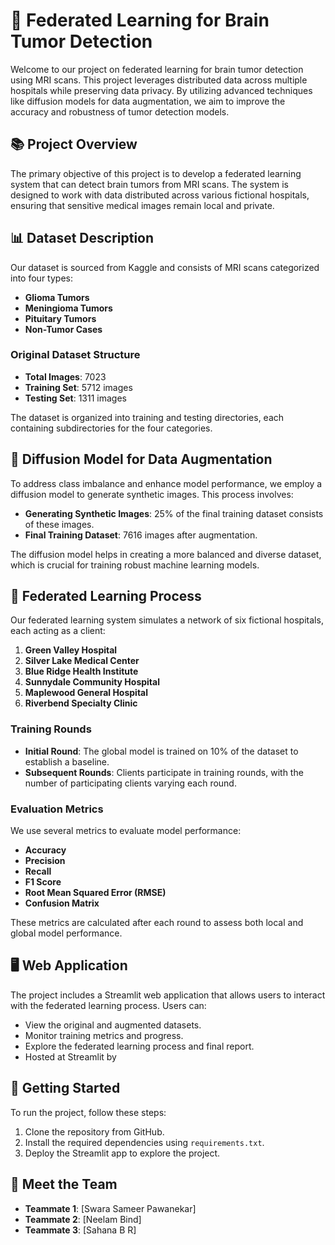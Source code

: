 # 🧠 Federated Learning for Brain Tumor Detection

Welcome to our project on federated learning for brain tumor detection using MRI scans. This project leverages distributed data across multiple hospitals while preserving data privacy. By utilizing advanced techniques like diffusion models for data augmentation, we aim to improve the accuracy and robustness of tumor detection models.

## 📚 Project Overview

The primary objective of this project is to develop a federated learning system that can detect brain tumors from MRI scans. The system is designed to work with data distributed across various fictional hospitals, ensuring that sensitive medical images remain local and private.

## 📊 Dataset Description

Our dataset is sourced from Kaggle and consists of MRI scans categorized into four types:
- **Glioma Tumors**
- **Meningioma Tumors**
- **Pituitary Tumors**
- **Non-Tumor Cases**

### Original Dataset Structure

- **Total Images**: 7023
- **Training Set**: 5712 images
- **Testing Set**: 1311 images

The dataset is organized into training and testing directories, each containing subdirectories for the four categories.

## 🌟 Diffusion Model for Data Augmentation

To address class imbalance and enhance model performance, we employ a diffusion model to generate synthetic images. This process involves:
- **Generating Synthetic Images**: 25% of the final training dataset consists of these images.
- **Final Training Dataset**: 7616 images after augmentation.

The diffusion model helps in creating a more balanced and diverse dataset, which is crucial for training robust machine learning models.

## 🏥 Federated Learning Process

Our federated learning system simulates a network of six fictional hospitals, each acting as a client:
1. **Green Valley Hospital**
2. **Silver Lake Medical Center**
3. **Blue Ridge Health Institute**
4. **Sunnydale Community Hospital**
5. **Maplewood General Hospital**
6. **Riverbend Specialty Clinic**

### Training Rounds

- **Initial Round**: The global model is trained on 10% of the dataset to establish a baseline.
- **Subsequent Rounds**: Clients participate in training rounds, with the number of participating clients varying each round.

### Evaluation Metrics

We use several metrics to evaluate model performance:
- **Accuracy**
- **Precision**
- **Recall**
- **F1 Score**
- **Root Mean Squared Error (RMSE)**
- **Confusion Matrix**

These metrics are calculated after each round to assess both local and global model performance.

## 🖥️ Web Application

The project includes a Streamlit web application that allows users to interact with the federated learning process. Users can:
- View the original and augmented datasets.
- Monitor training metrics and progress.
- Explore the federated learning process and final report.
- Hosted at Streamlit by 

## 🚀 Getting Started

To run the project, follow these steps:
1. Clone the repository from GitHub.
2. Install the required dependencies using `requirements.txt`.
3. Deploy the Streamlit app to explore the project.

## 🤝 Meet the Team

- **Teammate 1**: [Swara Sameer Pawanekar]
- **Teammate 2**: [Neelam Bind]
- **Teammate 3**: [Sahana B R]
